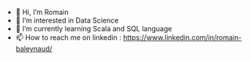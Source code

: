 - 👋 Hi, I’m Romain
- 👀 I’m interested in Data Science
- 🌱 I’m currently learning Scala and SQL language
- 📫 How to reach me on linkedin : https://www.linkedin.com/in/romain-baleynaud/
